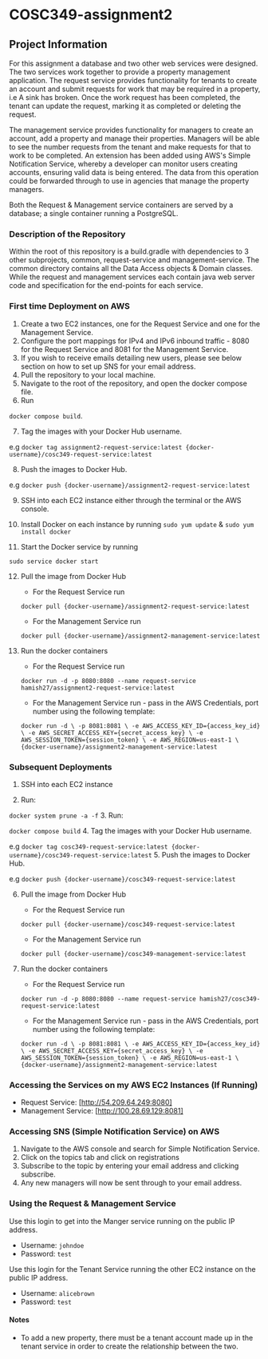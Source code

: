 # COSC349-assignment2

## Project Information
For this assignment a database and two other web services were designed. 
The two services work together to provide a property management application. 
The request service provides functionality for tenants to create an account and submit requests for work that may be required in a property, i.e A sink has broken.
Once the work request has been completed, the tenant can update the request, marking it as completed or deleting the request.

The management service provides functionality for managers to create an account, add a property and manage their properties.
Managers will be able to see the number requests from the tenant and make requests for that to work to be completed.
An extension has been added using AWS's Simple Notification Service, whereby a developer can monitor users creating accounts, ensuring valid data is being entered. The data from this operation could be forwarded through to use in agencies that manage the property managers.

Both the Request & Management service containers are served by a database; a single container running a PostgreSQL.

### Description of the Repository
Within the root of this repository is a build.gradle with dependencies to 3 other subprojects, common, request-service and management-service. 
The common directory contains all the Data Access objects & Domain classes. 
While the request and management services each contain java web server code and specification for the end-points for each service.

### First time Deployment on AWS
1. Create a two EC2 instances, one for the Request Service and one for the Management Service.
2. Configure the port mappings for IPv4 and IPv6 inbound traffic - 8080 for the Request Service and 8081 for the Management Service.
3. If you wish to receive emails detailing new users, please see below section on how to set up SNS for your email address.
4. Pull the repository to your local machine. 
5. Navigate to the root of the repository, and open the docker compose file. 
6. Run

`docker compose build`.

7. Tag the images with your Docker Hub username.

e.g `docker tag assignment2-request-service:latest {docker-username}/cosc349-request-service:latest`

8. Push the images to Docker Hub. 

e.g `docker push {docker-username}/assignment2-request-service:latest`

9. SSH into each EC2 instance either through the terminal or the AWS console.
10. Install Docker on each instance by running `sudo yum update` & `sudo yum install docker`

11. Start the Docker service by running 

`sudo service docker start`

12. Pull the image from Docker Hub
     - For the Request Service run 
    
    `docker pull {docker-username}/assignment2-request-service:latest`

     - For the Management Service run
    
    `docker pull {docker-username}/assignment2-management-service:latest`
13. Run the docker containers
     - For the Request Service run 
    
    `docker run -d -p 8080:8080 --name request-service hamish27/assignment2-request-service:latest`

     - For the Management Service run - pass in the AWS Credentials, port number using the following template:
    
    `docker run -d \
  -p 8081:8081 \
  -e AWS_ACCESS_KEY_ID={access_key_id} \
  -e AWS_SECRET_ACCESS_KEY={secret_access_key} \
  -e AWS_SESSION_TOKEN={session_token} \
  -e AWS_REGION=us-east-1 \
  {docker-username}/assignment2-management-service:latest`

### Subsequent Deployments
1. SSH into each EC2 instance 

2. Run:

`docker system prune -a -f`
3. Run:


`docker compose build`
4. Tag the images with your Docker Hub username.

e.g `docker tag cosc349-request-service:latest {docker-username}/cosc349-request-service:latest`
5. Push the images to Docker Hub.

e.g `docker push {docker-username}/cosc349-request-service:latest`

6. Pull the image from Docker Hub
    - For the Request Service run 
   
   `docker pull {docker-username}/cosc349-request-service:latest`

    - For the Management Service run 
   
   `docker pull {docker-username}/cosc349-management-service:latest`
7. Run the docker containers
    - For the Request Service run 
   
   `docker run -d -p 8080:8080 --name request-service hamish27/cosc349-request-service:latest`
    - For the Management Service run - pass in the AWS Credentials, port number using the following template:
           
   `docker run -d \
         -p 8081:8081 \
         -e AWS_ACCESS_KEY_ID={access_key_id} \
         -e AWS_SECRET_ACCESS_KEY={secret_access_key} \
         -e AWS_SESSION_TOKEN={session_token} \
         -e AWS_REGION=us-east-1 \
         {docker-username}/assignment2-management-service:latest`

### Accessing the Services on my AWS EC2 Instances (If Running)
- Request Service: [http://54.209.64.249:8080]
- Management Service: [http://100.28.69.129:8081]

### Accessing SNS (Simple Notification Service) on AWS
1. Navigate to the AWS console and search for Simple Notification Service.
2. Click on the topics tab and click on registrations 
3. Subscribe to the topic by entering your email address and clicking subscribe.
4. Any new managers will now be sent through to your email address.

### Using the Request & Management Service

Use this login to get into the Manger service running on the public IP address.
* Username: `johndoe`
* Password: `test`

Use this login for the Tenant Service running the other EC2 instance on the public IP address.
* Username: `alicebrown`
* Password: `test`


#### Notes

* To add a new property, there must be a tenant account made up in the tenant service in order to create the relationship between the two.



